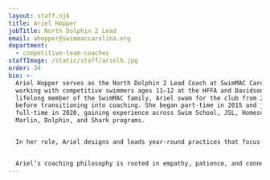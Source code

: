 ```yaml
---
layout: staff.njk
title: Ariel Hopper
jobTitle: North Dolphin 2 Lead
email: ahopper@swimmaccarolina.org
department:
  - competitive-team-coaches
staffImage: /static/staff/arielh.jpg
order: 34
bio: >-
  Ariel Hopper serves as the North Dolphin 2 Lead Coach at SwimMAC Carolina,
  working with competitive swimmers ages 11–12 at the HFFA and Davidson sites. A
  lifelong member of the SwimMAC family, Ariel swam for the club from 2009–2019
  before transitioning into coaching. She began part-time in 2015 and joined
  full-time in 2020, gaining experience across Swim School, JSL, Homeschool,
  Marlin, Dolphin, and Shark programs.


  In her role, Ariel designs and leads year-round practices that focus on stroke development, training skills, and long-term athlete growth. With a B.S. in Biology and concentration in human anatomy, she applies a scientific lens to training, emphasizing both safety and efficiency.


  Ariel’s coaching philosophy is rooted in empathy, patience, and connection. She strives to meet swimmers where they are, fostering resilience, adaptability, and a love for the sport. For Ariel, SwimMAC is not just where she grew up, but a community that shaped her values of hard work, resilience, and fun—values she now passes on to the next generation.
---
```

